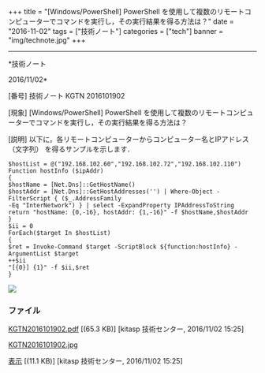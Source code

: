 ﻿+++
title = "[Windows/PowerShell] PowerShell を使用して複数のリモートコンピューターでコマンドを実行し，その実行結果を得る方法は？"
date = "2016-11-02"
tags = ["技術ノート"]
categories = ["tech"]
banner = "img/technote.jpg"
+++

-----------------------------------------------------------------------------------------------------------------------------

*技術ノート

2016/11/02*


[番号]
技術ノート KGTN 2016101902

[現象]
[Windows/PowerShell] PowerShell
を使用して複数のリモートコンピューターでコマンドを実行し，その実行結果を得る方法は？

[説明]
以下に，各リモートコンピューターからコンピューター名とIPアドレス
（文字列） を得るサンプルを示します．

    $hostList = @("192.168.102.60","192.168.102.72","192.168.102.110")
    Function hostInfo ($ipAddr)
    {
    $hostName = [Net.Dns]::GetHostName()
    $hostAddr = [Net.Dns]::GetHostAddresses('') | Where-Object -FilterScript { ($_.AddressFamily
    -Eq "InterNetwork") } | select -ExpandProperty IPAddressToString
    return "hostName: {0,-16}, hostAddr: {1,-16}" -f $hostName,$hostAddr
    }
    $ii = 0
    ForEach($target In $hostList)
    {
    $ret = Invoke-Command $target -ScriptBlock ${function:hostInfo} -ArgumentList $target
    ++$ii
    "[{0}] {1}" -f $ii,$ret
    }

![](http://techreport.kitasp.net/attachments/download/3170/KGTN2016101902.jpg)


### ファイル

 
 


[KGTN2016101902.pdf](http://techreport.kitasp.net/attachments/download/3169/KGTN2016101902.pdf)
 [(65.3 KB)] [kitasp 技術センター, 2016/11/02
15:25]

[KGTN2016101902.jpg](http://techreport.kitasp.net/attachments/download/3170/KGTN2016101902.jpg)

[表示](http://techreport.kitasp.net/attachments/3170/KGTN2016101902.jpg "表示")
 [(11.1 KB)] [kitasp 技術センター, 2016/11/02
15:25]


 


 

